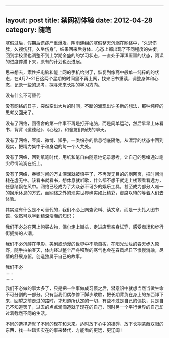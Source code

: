 
---
layout: post
title: 禁网初体验
date: 2012-04-28
category: 随笔
---

寒假过后，假期后遗症严重爆发，阴雨连绵的寒假整天沉溺在网络中，“久思伤脾，久视伤肝，久坐伤身”，结果回来后身体、心态上都出现了不同程度的失衡。回到学校里也调整不到上学期全盛的的学习状态，一直处于浑浑噩噩的状态，阅读的进度停滞下来，原有的计划也没进展。

思来想去，索性把电脑和能上网的手机给封了，恢复到像高中般单一纯粹的的状态，在4月7~21日这两个星期的时间里不再上网，找来旧书重读，调整身体和心态，记录一些的思考，探寻未来长期的学习方向。

没有什么不可替代

没有网络的日子，突然空出大片的时间，不断的涌现出许多新的想法，那种纯粹的思考又回来了。

没有了网络，回宿舍的第一件事不再是打开电脑，而是简单运动，然后早早上床看书，背背《道德经》、《心经》，和舍友们畅快的聊天。

没有了网络，豆瓣、微博、知乎，一类纷杂的信息彻底隔绝，从漂浮的状态中回到现实，把精力集中于和身边的每一个人共处。

没有了网络，回到纸笔时代，用纸和笔自由随意地记录思考，让自己的思绪通过笔尖尽情流淌在纸上。

没有了网络，吞噬时间的万丈深渊就被填平了，不再漫无目的的刷网页，把时间消耗在虚无中。该看书就看书，想休息就听歌，什么都不想干就走上楼顶看看远方，任思绪飘在风中。网络已经成为了大众必不可少的娱乐工具，甚至成为部分人唯一的娱乐休息的方式，而网络之外的现实世界确实如此精彩，虚席以待的等着人们去体验。

其实没有什么是不可替代的，我们不必上网查资料、读文章，而是一头扎入图书馆，依然可以学到精深浩瀚的知识；

我们不必总在网上购买衣物，偶尔走上街头，走进店里亲身试穿，感受商场和步行街拥挤的人潮。

我们不必沉醉在电影、美剧或动漫的世界中不能自拔，在阳光灿烂的春天步入原野，随手拍拍春天，体内经过整个严冬积聚的寒气也会在春风旭日下慢慢消融，尽情的舒展身躯，创造独属于自己的故事。

我们不必  
……  
……

我们不必做的事太多了，只是把一件事做成习惯之后，潜意识中就想当然当做生命不可分割的一部分。只有当我们偶尔停下脚步歇歇，把长期背负在身上的东西卸下来，回望之前走过的路时，才知道所认定的一切，有些不过是自己的偏执，只是自己不知道罢了，过去的点点滴滴造就了现在的自己，同时另一个平行世界的自己却过着截然不同的生活。

不同的选择造就了不同的现在和未来。适时放下心中的挂碍，放下长期蒙蔽双眼的东西，找一些踏实实在的事来替代，方能看的更远，更辽阔！